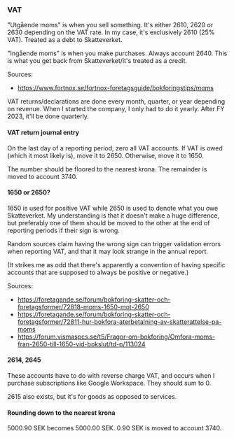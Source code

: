 ### VAT

"Utgående moms" is when you sell something. It's either 2610, 2620 or
2630 depending on the VAT rate. In my case, it's exclusively 2610 (25% VAT).
Treated as a debt to Skatteverket.

"Ingående moms" is when you make purchases. Always account 2640. This
is what you get back from Skatteverket/it's treated as a credit.

Sources:
- https://www.fortnox.se/fortnox-foretagsguide/bokforingstips/moms

VAT returns/declarations are done every month, quarter, or year depending
on revenue. When I started the company, I only had to do it yearly. After
FY 2023, it'll be done quarterly.

#### VAT return journal entry

On the last day of a reporting period, zero all VAT accounts. If VAT is owed
(which it most likely is), move it to 2650. Otherwise, move it to 1650.

The number should be floored to the nearest krona. The remainder is moved
to account 3740.

#### 1650 or 2650?

1650 is used for positive VAT while 2650 is used to denote what you owe
Skatteverket. My understanding is that it doesn't make a huge difference,
but preferably one of them should be moved to the other at the end of reporting
periods if their sign is wrong.

Random sources claim having the wrong sign can trigger validation errors
when reporting VAT, and that it may look strange in the annual report.

(It strikes me as odd that there's apparently a convention of having specific
accounts that are supposed to always be positive or negative.)

Sources:
- https://foretagande.se/forum/bokforing-skatter-och-foretagsformer/72818-moms-1650-mot-2650
- https://foretagande.se/forum/bokforing-skatter-och-foretagsformer/72811-hur-bokfora-aterbetalning-av-skatterattelse-pa-moms
- https://forum.vismaspcs.se/t5/Fragor-om-bokforing/Omfora-moms-fran-2650-till-1650-vid-bokslut/td-p/113024

#### 2614, 2645

These accounts have to do with reverse charge VAT, and occurs when I purchase
subscriptions like Google Workspace. They should sum to 0.

2615 also exists, but it's for goods as opposed to services.

#### Rounding down to the nearest krona

5000.90 SEK becomes 5000.00 SEK. 0.90 SEK is moved to account 3740.
